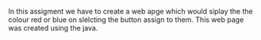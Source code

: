 In this assigment we have to create a web apge which would siplay the the colour red or blue on slelcting the button assign to them. This web page was created using the java.
